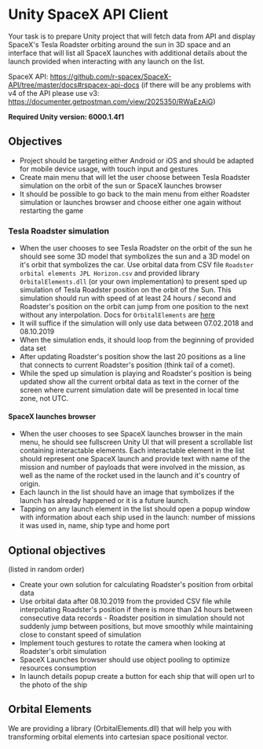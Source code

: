 # Unity SpaceX API Client

Your task is to prepare Unity project that will fetch data from API and display SpaceX's Tesla Roadster orbiting around the sun in 3D space and 
an interface that will list all SpaceX launches with additional details about the launch provided when interacting with any launch on the 
list.

SpaceX API: https://github.com/r-spacex/SpaceX-API/tree/master/docs#rspacex-api-docs (if there will be any problems with v4 of the API please use v3: https://documenter.getpostman.com/view/2025350/RWaEzAiG)

**Required Unity version: 6000.1.4f1**

## Objectives

* Project should be targeting either Android or iOS and should be adapted for mobile device usage, with touch input and gestures
* Create main menu that will let the user choose between Tesla Roadster simulation on the orbit of the sun or SpaceX launches browser
* It should be possible to go back to the main menu from either Roadster simulation or launches browser and choose either one again without restarting the game

### Tesla Roadster simulation

* When the user chooses to see Tesla Roadster on the orbit of the sun he should see some 3D model that symbolizes the sun and a 3D model on it's orbit that symbolizes the car. Use orbital data from CSV file `Roadster orbital elements JPL Horizon.csv` and provided library `OrbitalElements.dll` (or your own implementation) to present sped up simulation of Tesla Roadster position on the orbit of the Sun. This simulation should run with speed of at least 24 hours / second and Roadster's position on the orbit can jump from one position to the next without any interpolation. Docs for `OrbitalElements` are [here](./OrbitalElements/Help/README.md)
* It will suffice if the simulation will only use data between 07.02.2018 and 08.10.2019
* When the simulation ends, it should loop from the beginning of provided data set
* After updating Roadster's position show the last 20 positions as a line that connects to current Roadster's position (think tail of a comet).
* While the sped up simulation is playing and Roadster's position is being updated show all the current orbital data as text in the corner of the screen where current simulation date will be presented in local time zone, not UTC.

#### SpaceX launches browser

* When the user chooses to see SpaceX launches browser in the main menu, he should see fullscreen Unity UI that will present a scrollable list containing interactable elements. Each interactable element in the list should represent one SpaceX launch and provide text with name of the mission and number of payloads that were involved in the mission, as well as the name of the rocket used in the launch and it's country of origin.
* Each launch in the list should have an image that symbolizes if the launch has already happened or it is a future launch.
* Tapping on any launch element in the list should open a popup window with information about each ship used in the launch: number of missions it was used in, name, ship type and home port

## Optional objectives

(listed in random order)

* Create your own solution for calculating Roadster's position from orbital data
* Use orbital data after 08.10.2019 from the provided CSV file while interpolating Roadster's position if there is more than 24 hours between consecutive data records - Roadster position in simulation should not suddenly jump between positions, but move smoothly while maintaining close to constant speed of simulation
* Implement touch gestures to rotate the camera when looking at Roadster's orbit simulation
* SpaceX Launches browser should use object pooling to optimize resources consumption
* In launch details popup create a button for each ship that will open url to the photo of the ship

## Orbital Elements

We are providing a library (OrbitalElements.dll) that will help you with transforming orbital elements into cartesian space positional vector.

